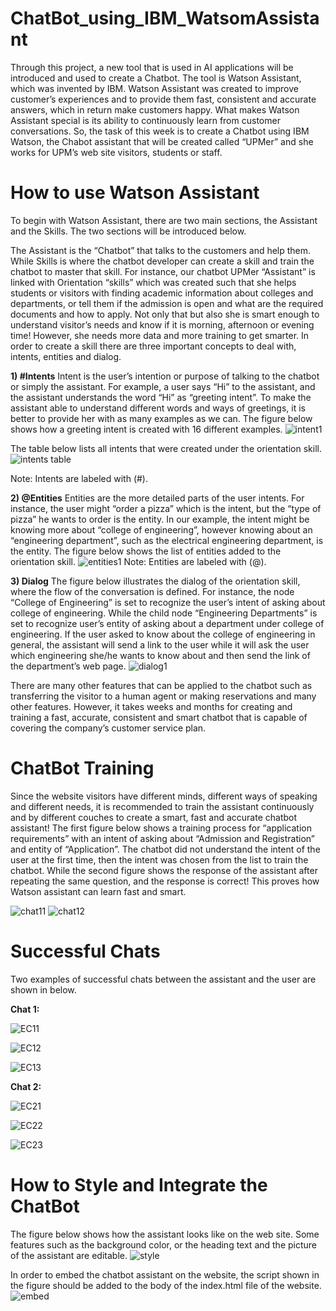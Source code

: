 # ChatBot_using_IBM_WatsomAssistant
Through this project, a new tool that is used in AI applications will be introduced and used to create a Chatbot. The tool is Watson Assistant, which was invented by IBM. Watson Assistant was created to improve customer’s experiences and to provide them fast, consistent and accurate answers, which in return make customers happy. What makes Watson Assistant special is its ability to continuously learn from customer conversations. So, the task of this week is to create a Chatbot using IBM Watson, the Chabot assistant that will be created called “UPMer” and she works for UPM’s web site visitors, students or staff.

# How to use Watson Assistant 
To begin with Watson Assistant, there are two main sections, the Assistant and the Skills. The two sections will be introduced below.

The Assistant is the “Chatbot” that talks to the customers and help them. While Skills is where the chatbot developer can create a skill and train the chatbot to master that skill. For instance, our chatbot UPMer “Assistant” is linked with Orientation “skills” which was created such that she helps students or visitors with finding academic information about colleges and departments, or tell them if the admission is open and what are the required documents and how to apply. Not only that but also she is smart enough to understand visitor’s needs and know if it is morning, afternoon or evening time! However, she needs more data and more training to get smarter. In order to create a skill there are three important concepts to deal with, intents, entities and dialog. 

**1) #Intents**
Intent is the user’s intention or purpose of talking to the chatbot or simply the assistant. For example, a user says “Hi” to the assistant, and the assistant understands the word “Hi” as “greeting intent”. To make the assistant able to understand different words and ways of greetings, it is better to provide her with as many examples as we can. The figure below shows how a greeting intent is created with 16 different examples.
![intent1](https://user-images.githubusercontent.com/85955049/125173650-ec5a9400-e1c8-11eb-8c16-044f68f4fef1.png)


The table below lists all intents that were created under the orientation skill.
![intents table](https://user-images.githubusercontent.com/85955049/125173744-74d93480-e1c9-11eb-9858-2ae59a94adf5.png)

Note: Intents are labeled with (#). 

**2) @Entities**
Entities are the more detailed parts of the user intents. For instance, the user might “order a pizza” which is the intent, but the “type of pizza” he wants to order is the entity. In our example, the intent might be knowing more about “college of engineering”, however knowing about an “engineering department”, such as the electrical engineering department, is the entity. The figure below shows the list of entities added to the orientation skill. 
![entities1](https://user-images.githubusercontent.com/85955049/125173844-0a74c400-e1ca-11eb-993b-69ec398e6b7c.png)
Note: Entities are labeled with (@).

**3) Dialog**
The figure below illustrates the dialog of the orientation skill, where the flow of the conversation is defined. For instance, the node “College of Engineering” is set to recognize the user’s intent of asking about college of engineering. While the child node “Engineering Departments” is set to recognize user’s entity of asking about a department under college of engineering. If the user asked to know about the college of engineering in general, the assistant will send a link to the user while it will ask the user which engineering she/he wants to know about and then send the link of the department’s web page.
![dialog1](https://user-images.githubusercontent.com/85955049/125173918-9a1a7280-e1ca-11eb-9aa1-f1cb50a89963.png)

There are many other features that can be applied to the chatbot such as transferring the visitor to a human agent or making reservations and many other features. However, it takes weeks and months for creating and training a fast, accurate, consistent and smart chatbot that is capable of covering the company’s customer service plan.  

# ChatBot Training 
Since the website visitors have different minds, different ways of speaking and different needs, it is recommended to train the assistant continuously and by different couches to create a smart, fast and accurate chatbot assistant! The first figure below shows a training process for “application requirements” with an intent of asking about “Admission and Registration” and entity of “Application”. The chatbot did not understand the intent of the user at the first time, then the intent was chosen from the list to train the chatbot. While the second figure shows the response of the assistant after repeating the same question, and the response is correct! This proves how Watson assistant can learn fast and smart. 

![chat11](https://user-images.githubusercontent.com/85955049/125174043-40667800-e1cb-11eb-997c-aef1cefd3379.png)
![chat12](https://user-images.githubusercontent.com/85955049/125174048-4b210d00-e1cb-11eb-9d81-9d6efacf4561.png)

# Successful Chats
Two examples of successful chats between the assistant and the user are shown in below.

**Chat 1:**

![EC11](https://user-images.githubusercontent.com/85955049/125174141-e31ef680-e1cb-11eb-9486-5d1a53d0ba89.png)

![EC12](https://user-images.githubusercontent.com/85955049/125174153-ee722200-e1cb-11eb-82db-694470ddafcd.png)

![EC13](https://user-images.githubusercontent.com/85955049/125174157-f762f380-e1cb-11eb-9e79-088493f28c6e.png)


**Chat 2:**

![EC21](https://user-images.githubusercontent.com/85955049/125174166-06e23c80-e1cc-11eb-9357-e9114cb29586.png)

![EC22](https://user-images.githubusercontent.com/85955049/125174171-15305880-e1cc-11eb-965f-ea9a23610921.png)

![EC23](https://user-images.githubusercontent.com/85955049/125174176-1feaed80-e1cc-11eb-8091-1725e9c8059d.png)

# How to Style and Integrate the ChatBot

The figure below shows how the assistant looks like on the web site. Some features such as the background color, or the heading text and the picture of the assistant are editable.
![style](https://user-images.githubusercontent.com/85955049/125174232-71937800-e1cc-11eb-9196-d39ad573cc38.png)

In order to embed the chatbot assistant on the website, the script shown in the figure should be added to the body of the index.html file of the website.
![embed](https://user-images.githubusercontent.com/85955049/125174241-8ff97380-e1cc-11eb-80ae-ccb38d27cbdb.png)


